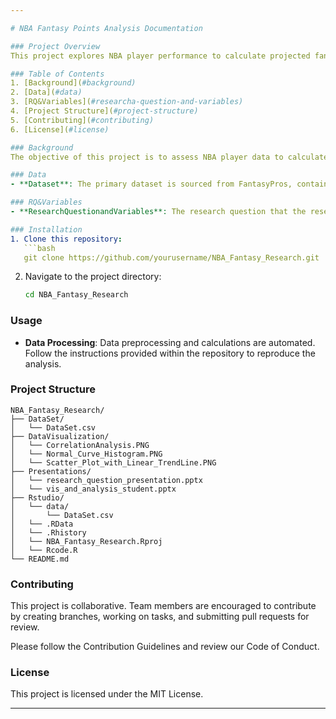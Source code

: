 ```yaml
---

# NBA Fantasy Points Analysis Documentation

### Project Overview
This project explores NBA player performance to calculate projected fantasy points for the season. Using ESPN's standard fantasy scoring format, we analyze player statistics and generate insights that could help optimize player selections in fantasy leagues.

### Table of Contents
1. [Background](#background)
2. [Data](#data)
3. [RQ&Variables](#researcha-question-and-variables)
4. [Project Structure](#project-structure)
5. [Contributing](#contributing)
6. [License](#license)

### Background
The objective of this project is to assess NBA player data to calculate fantasy points and examine trends in player performance. Calculations include key metrics like points, rebounds, assists, blocks, and turnovers, adjusted per ESPN’s scoring system to predict fantasy performance.

### Data
- **Dataset**: The primary dataset is sourced from FantasyPros, containing player statistics projections for the 2019 NBA season.

### RQ&Variables
- **ResearchQuestionandVariables**: The research question that the research will answer on and the Dependent and Independent variables that will be analyzed to visualize the corelation.

### Installation
1. Clone this repository:
   ```bash
   git clone https://github.com/yourusername/NBA_Fantasy_Research.git
   ```
2. Navigate to the project directory:
   ```bash
   cd NBA_Fantasy_Research
   ```

### Usage
- **Data Processing**: Data preprocessing and calculations are automated. Follow the instructions provided within the repository to reproduce the analysis.

### Project Structure
```
NBA_Fantasy_Research/
├── DataSet/
│   └── DataSet.csv
├── DataVisualization/
│   └── CorrelationAnalysis.PNG
│   └── Normal_Curve_Histogram.PNG
│   └── Scatter_Plot_with_Linear_TrendLine.PNG
├── Presentations/
│   └── research_question_presentation.pptx
│   └── vis_and_analysis_student.pptx
├── Rstudio/
│   └── data/
│       └── DataSet.csv
│   └── .RData
│   └── .Rhistory
│   └── NBA_Fantasy_Research.Rproj
│   └── Rcode.R
└── README.md
```

### Contributing
This project is collaborative. Team members are encouraged to contribute by creating branches, working on tasks, and submitting pull requests for review.

Please follow the Contribution Guidelines and review our Code of Conduct.

### License
This project is licensed under the MIT License. 

---
```

